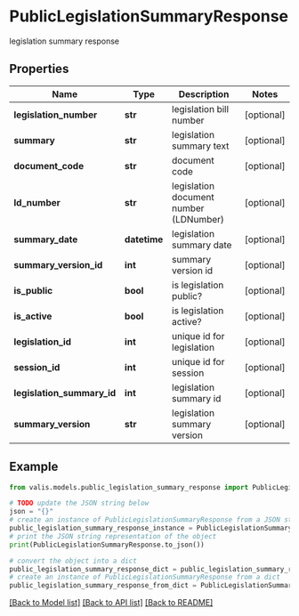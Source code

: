 # PublicLegislationSummaryResponse

legislation summary response

## Properties

Name | Type | Description | Notes
------------ | ------------- | ------------- | -------------
**legislation_number** | **str** | legislation bill number | [optional] 
**summary** | **str** | legislation summary text | [optional] 
**document_code** | **str** | document code | [optional] 
**ld_number** | **str** | legislation document number (LDNumber) | [optional] 
**summary_date** | **datetime** | legislation summary date | [optional] 
**summary_version_id** | **int** | summary version id | [optional] 
**is_public** | **bool** | is legislation public? | [optional] 
**is_active** | **bool** | is legislation active? | [optional] 
**legislation_id** | **int** | unique id for legislation | [optional] 
**session_id** | **int** | unique id for session | [optional] 
**legislation_summary_id** | **int** | legislation summary id | [optional] 
**summary_version** | **str** | legislation summary version | [optional] 

## Example

```python
from valis.models.public_legislation_summary_response import PublicLegislationSummaryResponse

# TODO update the JSON string below
json = "{}"
# create an instance of PublicLegislationSummaryResponse from a JSON string
public_legislation_summary_response_instance = PublicLegislationSummaryResponse.from_json(json)
# print the JSON string representation of the object
print(PublicLegislationSummaryResponse.to_json())

# convert the object into a dict
public_legislation_summary_response_dict = public_legislation_summary_response_instance.to_dict()
# create an instance of PublicLegislationSummaryResponse from a dict
public_legislation_summary_response_from_dict = PublicLegislationSummaryResponse.from_dict(public_legislation_summary_response_dict)
```
[[Back to Model list]](../README.md#documentation-for-models) [[Back to API list]](../README.md#documentation-for-api-endpoints) [[Back to README]](../README.md)


